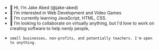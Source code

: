 - 👋 Hi, I’m Jake Abed (@jake-abed)
- 👀 I’m interested in Web Development and Video Games
- 🌱 I’m currently learning JavaScript, HTML, CSS.
- 💞️ I’m looking to collaborate on virtually anything, but I'd love to work on creating software to help nerdy people,
-     small businesses, non-profits, and potentially teachers. I'm open to anything.

<!---
jake-abed/jake-abed is a ✨ special ✨ repository because its `README.md` (this file) appears on your GitHub profile.
You can click the Preview link to take a look at your changes.
--->

